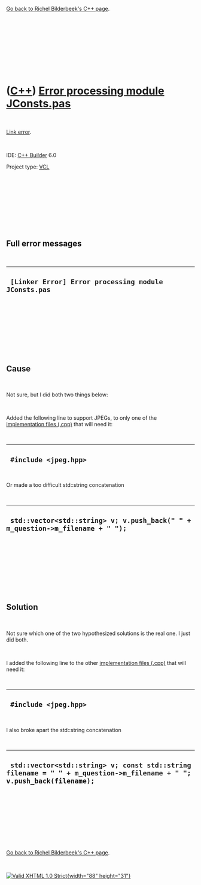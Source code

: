 

[Go back to Richel Bilderbeek's C++ page](Cpp.htm).

 

 

 

 

 

([C++](Cpp.htm)) [Error processing module JConsts.pas](CppLinkErrorErrorProcessingModuleJConstsPas.htm)
=======================================================================================================

 

[Link error](CppLinkError.htm).

 

IDE: [C++ Builder](CppBuilder.htm) 6.0

Project type: [VCL](CppVcl.htm)

 

 

 

 

 

Full error messages
-------------------

 

  -------------------------------------------------------
  ` [Linker Error] Error processing module JConsts.pas`
  -------------------------------------------------------

 

 

 

 

 

Cause
-----

 

Not sure, but I did both two things below:

 

Added the following line to support JPEGs, to only one of the
[implementation files (.cpp)](CppImplementationFile.htm) that will need
it:

 

  ------------------------
  ` #include <jpeg.hpp>`
  ------------------------

 

Or made a too difficult std::string concatenation

 

  ---------------------------------------------------------------------------------
  ` std::vector<std::string> v; v.push_back(" " + m_question->m_filename + " ");`
  ---------------------------------------------------------------------------------

 

 

 

 

 

Solution
--------

 

Not sure which one of the two hypothesized solutions is the real one. I
just did both.

 

I added the following line to the other [implementation files
(.cpp)](CppImplementationFile.htm) that will need it:

 

  ------------------------
  ` #include <jpeg.hpp>`
  ------------------------

 

I also broke apart the std::string concatenation

 

  ------------------------------------------------------------------------------------------------------------------------
  ` std::vector<std::string> v; const std::string filename = " " + m_question->m_filename + " "; v.push_back(filename);`
  ------------------------------------------------------------------------------------------------------------------------

 

 

 

 

 

[Go back to Richel Bilderbeek's C++ page](Cpp.htm).



 

[![Valid XHTML 1.0 Strict](valid-xhtml10.png){width="88"
height="31"}](http://validator.w3.org/check?uri=referer)
